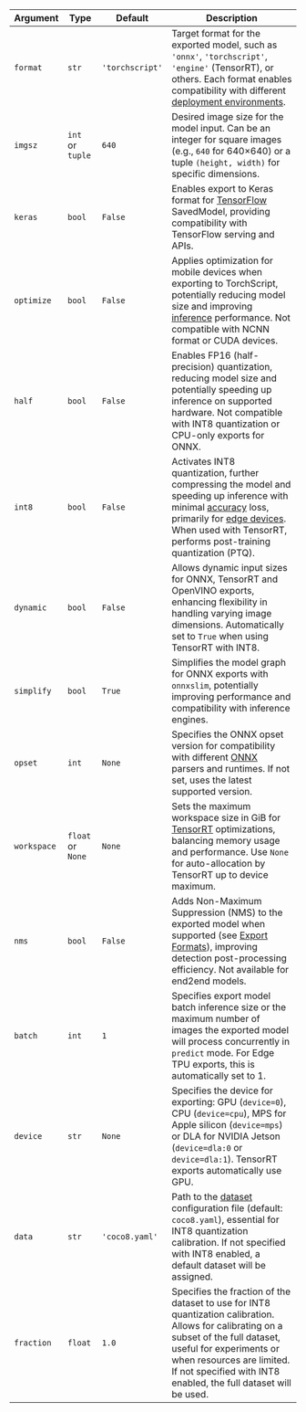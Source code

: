 | Argument    | Type              | Default         | Description                                                                                                                                                                                                                                                                                                                                                |
| ----------- | ----------------- | --------------- | ---------------------------------------------------------------------------------------------------------------------------------------------------------------------------------------------------------------------------------------------------------------------------------------------------------------------------------------------------------- |
| `format`    | `str`             | `'torchscript'` | Target format for the exported model, such as `'onnx'`, `'torchscript'`, `'engine'` (TensorRT), or others. Each format enables compatibility with different [deployment environments](https://docs.ultralytics.com/modes/export/).                                                                                                                         |
| `imgsz`     | `int` or `tuple`  | `640`           | Desired image size for the model input. Can be an integer for square images (e.g., `640` for 640×640) or a tuple `(height, width)` for specific dimensions.                                                                                                                                                                                                |
| `keras`     | `bool`            | `False`         | Enables export to Keras format for [TensorFlow](https://www.ultralytics.com/glossary/tensorflow) SavedModel, providing compatibility with TensorFlow serving and APIs.                                                                                                                                                                                     |
| `optimize`  | `bool`            | `False`         | Applies optimization for mobile devices when exporting to TorchScript, potentially reducing model size and improving [inference](https://docs.ultralytics.com/modes/predict/) performance. Not compatible with NCNN format or CUDA devices.                                                                                                                |
| `half`      | `bool`            | `False`         | Enables FP16 (half-precision) quantization, reducing model size and potentially speeding up inference on supported hardware. Not compatible with INT8 quantization or CPU-only exports for ONNX.                                                                                                                                                           |
| `int8`      | `bool`            | `False`         | Activates INT8 quantization, further compressing the model and speeding up inference with minimal [accuracy](https://www.ultralytics.com/glossary/accuracy) loss, primarily for [edge devices](https://www.ultralytics.com/blog/understanding-the-real-world-applications-of-edge-ai). When used with TensorRT, performs post-training quantization (PTQ). |
| `dynamic`   | `bool`            | `False`         | Allows dynamic input sizes for ONNX, TensorRT and OpenVINO exports, enhancing flexibility in handling varying image dimensions. Automatically set to `True` when using TensorRT with INT8.                                                                                                                                                                 |
| `simplify`  | `bool`            | `True`          | Simplifies the model graph for ONNX exports with `onnxslim`, potentially improving performance and compatibility with inference engines.                                                                                                                                                                                                                   |
| `opset`     | `int`             | `None`          | Specifies the ONNX opset version for compatibility with different [ONNX](https://docs.ultralytics.com/integrations/onnx/) parsers and runtimes. If not set, uses the latest supported version.                                                                                                                                                             |
| `workspace` | `float` or `None` | `None`          | Sets the maximum workspace size in GiB for [TensorRT](https://docs.ultralytics.com/integrations/tensorrt/) optimizations, balancing memory usage and performance. Use `None` for auto-allocation by TensorRT up to device maximum.                                                                                                                         |
| `nms`       | `bool`            | `False`         | Adds Non-Maximum Suppression (NMS) to the exported model when supported (see [Export Formats](https://docs.ultralytics.com/modes/export/)), improving detection post-processing efficiency. Not available for end2end models.                                                                                                                              |
| `batch`     | `int`             | `1`             | Specifies export model batch inference size or the maximum number of images the exported model will process concurrently in `predict` mode. For Edge TPU exports, this is automatically set to 1.                                                                                                                                                          |
| `device`    | `str`             | `None`          | Specifies the device for exporting: GPU (`device=0`), CPU (`device=cpu`), MPS for Apple silicon (`device=mps`) or DLA for NVIDIA Jetson (`device=dla:0` or `device=dla:1`). TensorRT exports automatically use GPU.                                                                                                                                        |
| `data`      | `str`             | `'coco8.yaml'`  | Path to the [dataset](https://docs.ultralytics.com/datasets/) configuration file (default: `coco8.yaml`), essential for INT8 quantization calibration. If not specified with INT8 enabled, a default dataset will be assigned.                                                                                                                             |
| `fraction`        | `float`                  | `1.0`    | Specifies the fraction of the dataset to use for INT8 quantization calibration. Allows for calibrating on a subset of the full dataset, useful for experiments or when resources are limited. If not specified with INT8 enabled, the full dataset will be used.                                                                                       |
